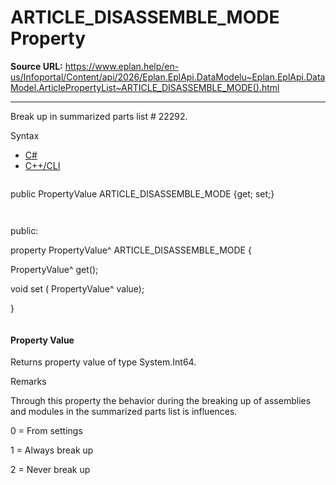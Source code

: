 # ARTICLE_DISASSEMBLE_MODE Property

**Source URL:** https://www.eplan.help/en-us/Infoportal/Content/api/2026/Eplan.EplApi.DataModelu~Eplan.EplApi.DataModel.ArticlePropertyList~ARTICLE_DISASSEMBLE_MODE().html

---

Break up in summarized parts list # 22292.

Syntax

- [C#](#i-syntax-CS)
- [C++/CLI](#i-syntax-CPP2005)

```
```
public PropertyValue ARTICLE_DISASSEMBLE_MODE {get; set;}
```
```

```
```
public:

property PropertyValue^ ARTICLE_DISASSEMBLE_MODE {

   PropertyValue^ get();

   void set (    PropertyValue^ value);

}
```
```

#### Property Value

Returns property value of type System.Int64.

Remarks

Through this property the behavior during the breaking up of assemblies and modules in the summarized parts list is influences.

0 = From settings

1 = Always break up

2 = Never break up
